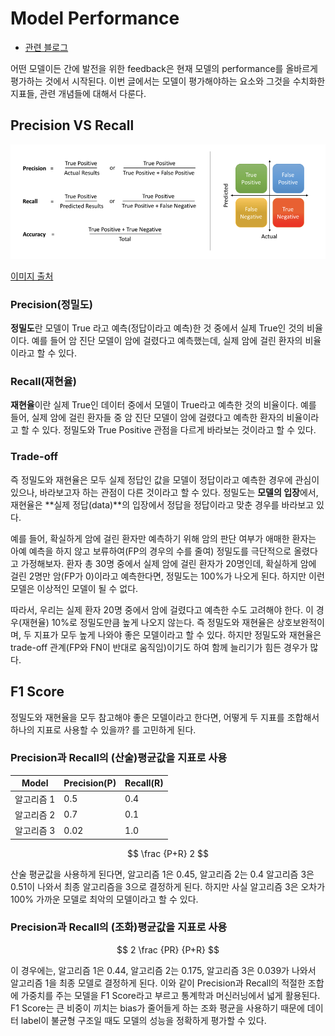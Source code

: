 # Model Performance

* [관련 블로그](https://sumniya.tistory.com/26)

어떤 모델이든 간에 발전을 위한 feedback은 현재 모델의 performance를 올바르게 평가하는 것에서 시작된다. 이번 글에서는 모델이 평가해야하는 요소와 그것을 수치화한 지표들, 관련 개념들에 대해서 다룬다.

## Precision VS Recall

![precision-vs-recall](assets/pre-vs-recall.png)

[이미지 출처](https://towardsdatascience.com/precision-vs-recall-386cf9f89488)

### Precision(정밀도)

**정밀도**란 모델이 True 라고 예측(정답이라고 예측)한 것 중에서 실제 True인 것의 비율이다. 예를 들어 암 진단 모델이 암에 걸렸다고 예측했는데, 실제 암에 걸린 환자의 비율이라고 할 수 있다.

### Recall(재현율)

**재현율**이란 실제 True인 데이터 중에서 모델이 True라고 예측한 것의 비율이다. 예를 들어, 실제 암에 걸린 환자들 중 암 진단 모델이 암에 걸렸다고 예측한 환자의 비율이라고 할 수 있다. 정밀도와 True Positive 관점을 다르게 바라보는 것이라고 할 수 있다.

### Trade-off

 즉 정밀도와 재현율은 모두 실제 정답인 값을 모델이 정답이라고 예측한 경우에 관심이 있으나, 바라보고자 하는 관점이 다른 것이라고 할 수 있다. 정밀도는 **모델의 입장**에서, 재현율은 **실제 정답(data)**의 입장에서 정답을 정답이라고 맞춘 경우를 바라보고 있다.

예를 들어, 확실하게 암에 걸린 환자만 예측하기 위해 암의 판단 여부가 애매한 환자는 아예 예측을 하지 않고 보류하여(FP의 경우의 수를 줄여) 정밀도를 극단적으로 올렸다고 가정해보자. 환자 총 30명 중에서 실제 암에 걸린 환자가 20명인데, 확실하게 암에 걸린 2명만 암(FP가 0)이라고 예측한다면, 정밀도는 100%가 나오게 된다. 하지만 이런 모델은 이상적인 모델이 될 수 없다.

따라서, 우리는 실제 환자 20명 중에서 암에 걸렸다고 예측한 수도 고려해야 한다. 이 경우(재현율) 10%로 정밀도만큼 높게 나오지 않는다.  즉 정밀도와 재현율은 상호보완적이며, 두 지표가 모두 높게 나와야 좋은 모델이라고 할 수 있다. 하지만 정밀도와 재현율은 trade-off 관계(FP와 FN이 반대로 움직임)이기도 하여 함께 늘리기가 힘든 경우가 많다.

## F1 Score

정밀도와 재현율을 모두 참고해야 좋은 모델이라고 한다면, 어떻게 두 지표를 조합해서 하나의 지표로 사용할 수 있을까? 를 고민하게 된다.

### Precision과 Recall의 (산술)평균값을 지표로 사용

| Model      | Precision(P) | Recall(R) |
| ---------- | ------------ | --------- |
| 알고리즘 1 | 0.5          | 0.4       |
| 알고리즘 2 | 0.7          | 0.1       |
| 알고리즘 3 | 0.02         | 1.0       |

$$
\frac {P+R} 2
$$

산술 평균값을 사용하게 된다면, 알고리즘 1은 0.45, 알고리즘 2는 0.4 알고리즘 3은 0.51이 나와서 최종 알고리즘을 3으로 결정하게 된다. 하지만 사실 알고리즘 3은 오차가 100% 가까운 모델로 최악의 모델이라고 할 수 있다.

### Precision과 Recall의 (조화)평균값을 지표로 사용

$$
2 \frac {PR} {P+R}
$$

이 경우에는, 알고리즘 1은 0.44, 알고리즘 2는 0.175, 알고리즘 3은 0.039가 나와서 알고리즘 1을 최종 모델로 결정하게 된다. 이와 같이 Precision과 Recall의 적절한 조합에 가중치를 주는 모델을 F1 Score라고 부르고 통계학과 머신러닝에서 넓게 활용된다. F1 Score는 큰 비중이 끼치는 bias가 줄어들게 하는 조화 평균을 사용하기 때문에 데이터 label이 불균형 구조일 때도 모델의 성능을 정확하게 평가할 수 있다.

